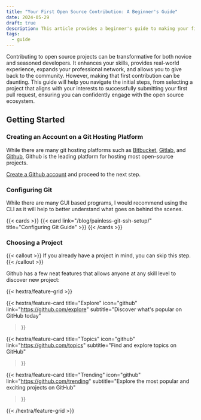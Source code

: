 ```yaml
---
title: "Your First Open Source Contribution: A Beginner's Guide"
date: 2024-05-29
draft: true
description: This article provides a beginner's guide to making your first open source contribution, covering project selection and the submission process
tags:
  - guide
---
```


Contributing to open source projects can be transformative for both novice and seasoned developers. It enhances your skills, provides real-world experience, expands your professional network, and allows you to give back to the community. However, making that first contribution can be daunting. This guide will help you navigate the initial steps, from selecting a project that aligns with your interests to successfully submitting your first pull request, ensuring you can confidently engage with the open source ecosystem.


## Getting Started

### Creating an Account on a Git Hosting Platform

While there are many git hosting platforms such as [Bitbucket](https://bitbucket.org/), [Gitlab](https://gitlab.com/), and [Github](https://github.com/), Github is the leading platform for hosting most open-source projects.

[Create a Github account](https://github.com/signup) and proceed to the next step.

### Configuring Git

While there are many GUI based programs, I would recommend using the CLI as it will help to better understand what goes on behind the scenes.

{{< cards >}}
{{< card link="/blog/painless-git-ssh-setup/" title="Configuring Git Guide" >}}
{{< /cards >}} 

### Choosing a Project

{{< callout >}}
If you already have a project in mind, you can skip this step.
{{< /callout >}}

Github has a few neat features that allows anyone at any skill level to discover new project:

{{< hextra/feature-grid >}}

{{< hextra/feature-card
    title="Explore"
    icon="github"
    link="https://github.com/explore"
    subtitle="Discover what's popular on GitHub today"
>}}

{{< hextra/feature-card
    title="Topics"
    icon="github"
    link="https://github.com/topics"
    subtitle="Find and explore topics on GitHub"
>}}


{{< hextra/feature-card
    title="Trending"
    icon="github"
    link="https://github.com/trending"
    subtitle="Explore the most popular and exciting projects on GitHub"
>}}

{{< /hextra/feature-grid >}}
